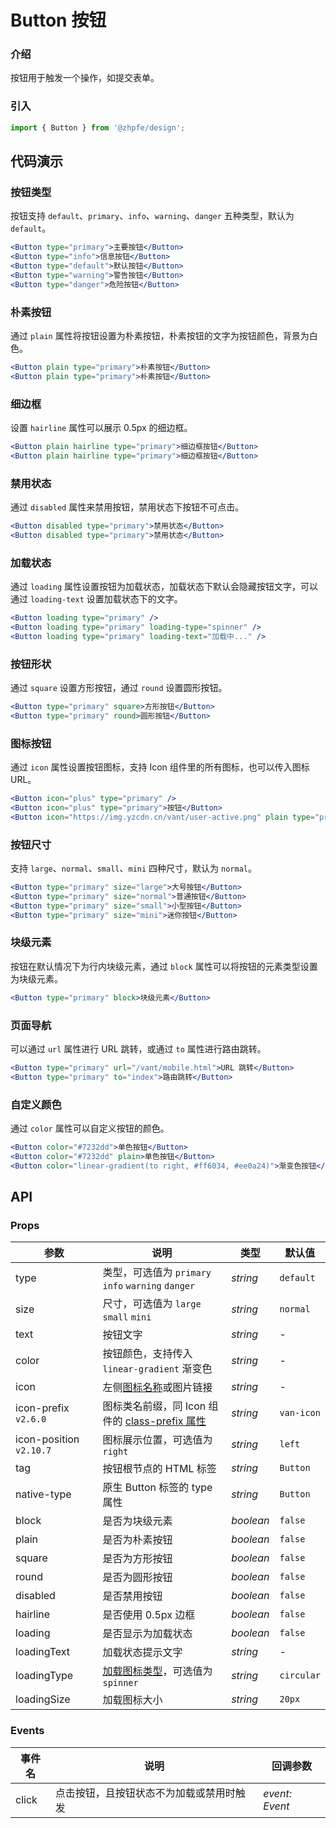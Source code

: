 # Button 按钮

### 介绍

按钮用于触发一个操作，如提交表单。

### 引入

```js
import { Button } from '@zhpfe/design';
```

## 代码演示

### 按钮类型

按钮支持 `default`、`primary`、`info`、`warning`、`danger` 五种类型，默认为 `default`。

```jsx
<Button type="primary">主要按钮</Button>
<Button type="info">信息按钮</Button>
<Button type="default">默认按钮</Button>
<Button type="warning">警告按钮</Button>
<Button type="danger">危险按钮</Button>
```

### 朴素按钮

通过 `plain` 属性将按钮设置为朴素按钮，朴素按钮的文字为按钮颜色，背景为白色。

```jsx
<Button plain type="primary">朴素按钮</Button>
<Button plain type="primary">朴素按钮</Button>
```

### 细边框

设置 `hairline` 属性可以展示 0.5px 的细边框。

```jsx
<Button plain hairline type="primary">细边框按钮</Button>
<Button plain hairline type="primary">细边框按钮</Button>
```

### 禁用状态

通过 `disabled` 属性来禁用按钮，禁用状态下按钮不可点击。

```jsx
<Button disabled type="primary">禁用状态</Button>
<Button disabled type="primary">禁用状态</Button>
```

### 加载状态

通过 `loading` 属性设置按钮为加载状态，加载状态下默认会隐藏按钮文字，可以通过 `loading-text` 设置加载状态下的文字。

```jsx
<Button loading type="primary" />
<Button loading type="primary" loading-type="spinner" />
<Button loading type="primary" loading-text="加载中..." />
```

### 按钮形状

通过 `square` 设置方形按钮，通过 `round` 设置圆形按钮。

```jsx
<Button type="primary" square>方形按钮</Button>
<Button type="primary" round>圆形按钮</Button>
```

### 图标按钮

通过 `icon` 属性设置按钮图标，支持 Icon 组件里的所有图标，也可以传入图标 URL。

```jsx
<Button icon="plus" type="primary" />
<Button icon="plus" type="primary">按钮</Button>
<Button icon="https://img.yzcdn.cn/vant/user-active.png" plain type="primary">按钮</Button>
```

### 按钮尺寸

支持 `large`、`normal`、`small`、`mini` 四种尺寸，默认为 `normal`。

```jsx
<Button type="primary" size="large">大号按钮</Button>
<Button type="primary" size="normal">普通按钮</Button>
<Button type="primary" size="small">小型按钮</Button>
<Button type="primary" size="mini">迷你按钮</Button>
```

### 块级元素

按钮在默认情况下为行内块级元素，通过 `block` 属性可以将按钮的元素类型设置为块级元素。

```jsx
<Button type="primary" block>块级元素</Button>
```

### 页面导航

可以通过 `url` 属性进行 URL 跳转，或通过 `to` 属性进行路由跳转。

```jsx
<Button type="primary" url="/vant/mobile.html">URL 跳转</Button>
<Button type="primary" to="index">路由跳转</Button>
```

### 自定义颜色

通过 `color` 属性可以自定义按钮的颜色。

```jsx
<Button color="#7232dd">单色按钮</Button>
<Button color="#7232dd" plain>单色按钮</Button>
<Button color="linear-gradient(to right, #ff6034, #ee0a24)">渐变色按钮</Button>
```

## API

### Props

| 参数 | 说明 | 类型 | 默认值 |
| --- | --- | --- | --- |
| type | 类型，可选值为 `primary` `info` `warning` `danger` | _string_ | `default` |
| size | 尺寸，可选值为 `large` `small` `mini` | _string_ | `normal` |
| text | 按钮文字 | _string_ | - |
| color | 按钮颜色，支持传入 `linear-gradient` 渐变色 | _string_ | - |
| icon | 左侧[图标名称](#/zh-CN/icon)或图片链接 | _string_ | - |
| icon-prefix `v2.6.0` | 图标类名前缀，同 Icon 组件的 [class-prefix 属性](#/zh-CN/icon#props) | _string_ | `van-icon` |
| icon-position `v2.10.7` | 图标展示位置，可选值为 `right` | _string_ | `left` |
| tag | 按钮根节点的 HTML 标签 | _string_ | `Button` |
| native-type | 原生 Button 标签的 type 属性 | _string_ | `Button` |
| block | 是否为块级元素 | _boolean_ | `false` |
| plain | 是否为朴素按钮 | _boolean_ | `false` |
| square | 是否为方形按钮 | _boolean_ | `false` |
| round | 是否为圆形按钮 | _boolean_ | `false` |
| disabled | 是否禁用按钮 | _boolean_ | `false` |
| hairline | 是否使用 0.5px 边框 | _boolean_ | `false` |
| loading | 是否显示为加载状态 | _boolean_ | `false` |
| loadingText | 加载状态提示文字 | _string_ | - |
| loadingType | [加载图标类型](#/zh-CN/loading)，可选值为 `spinner` | _string_ | `circular` |
| loadingSize | 加载图标大小 | _string_ | `20px` |

### Events

| 事件名     | 说明                                     | 回调参数            |
| ---------- | ---------------------------------------- | ------------------- |
| click      | 点击按钮，且按钮状态不为加载或禁用时触发 | _event: Event_      |
